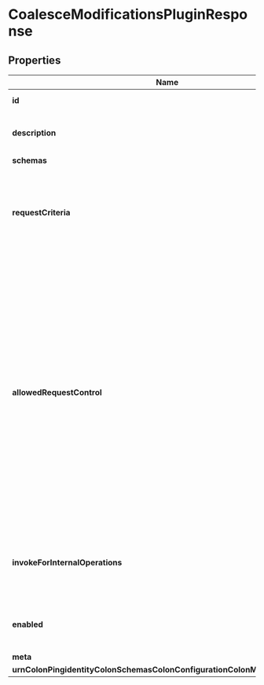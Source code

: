 

# CoalesceModificationsPluginResponse


## Properties

| Name | Type | Description | Notes |
|------------ | ------------- | ------------- | -------------|
|**id** | **String** | Name of the Plugin |  |
|**description** | **String** | A description for this Plugin |  [optional] |
|**schemas** | **List&lt;EnumcoalesceModificationsPluginSchemaUrn&gt;** |  |  |
|**requestCriteria** | **String** | A reference to request criteria that indicates which modify requests should be coalesced. |  |
|**allowedRequestControl** | **List&lt;String&gt;** | Specifies the OIDs of the controls that are allowed to be present in operations to coalesce. These controls are passed through when the request is validated, but they will not be included when the background thread applies the coalesced modify requests. |  [optional] |
|**invokeForInternalOperations** | **Boolean** | Indicates whether the plug-in should be invoked for internal operations. |  [optional] |
|**enabled** | **Boolean** | Indicates whether the plug-in is enabled for use. |  |
|**meta** | [**MetaMeta**](MetaMeta.md) |  |  [optional] |
|**urnColonPingidentityColonSchemasColonConfigurationColonMessagesColon20** | [**MetaUrnPingidentitySchemasConfigurationMessages20**](MetaUrnPingidentitySchemasConfigurationMessages20.md) |  |  [optional] |



